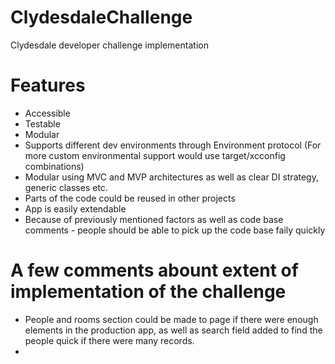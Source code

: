 # ClydesdaleChallenge
Clydesdale developer challenge implementation

# Features

- Accessible
- Testable
- Modular
- Supports different dev environments through Environment protocol (For more custom environmental support would use target/xcconfig combinations)
- Modular using MVC and MVP architectures as well as clear DI strategy, generic classes etc.
- Parts of the code could be reused in other projects
- App is easily extendable
- Because of previously mentioned factors as well as code base comments - people should be able to pick up the code base faily quickly

# A few comments abount extent of implementation of the challenge

- People and rooms section could be made to page if there were enough elements in the production app, as well as search field added to find the people quick if there were many records.
- 
